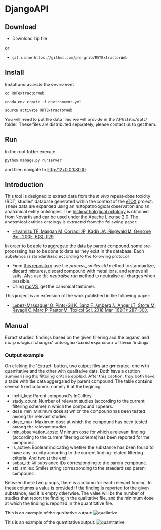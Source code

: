 # DjangoAPI

## Download

- Download zip file 

or 

- `git clone https://github.com/phi-grib/RDTExtractorWeb`


## Install

Install and activate the enviroment

`cd RDTextractorWeb`

`conda env create -f environment.yml`

`source activate RDTExtractorWeb`

You will need to put the data files we will provide in the API/static/data/ folder. These files are distributed separately, please contact us to get them.

## Run
In the root folder execute:

`python manage.py runserver`

and then navigate to <http:/127.0.0.1:8000>.

## Introduction
This tool is designed to extract data from the _in vivo_ repeat-dose toxicity (RDT) studies' database generated within the context of the [eTOX](http://www.etoxproject.eu/) project. These data are expanded using an histopathological observation and an anatomical entity ontologies. The [histopathological ontology](https://github.com/Novartis/hpath/blob/master/LICENSE.txt) is obtained from Novartis and can be used under the Apache License 2.0. The anatomical entities ontology is extracted from the following paper:
- [Hayamizu TF, Mangan M, Corradi JP, Kadin JA, Ringwald M. Genome Biol. 2005; 6(3): R29](https://www.ncbi.nlm.nih.gov/pmc/articles/PMC1088948/)

In order to be able to aggregate the data by parent compound, some pre-processing has to be done to data as they exist in the database. Each substance is standardised according to the following protocol:
- From [this repository](https://github.com/bet-gregori/standardiser) use the _process_smiles.std_ method to standardize, discard mixtures, discard compound with metal ions, and remove all salts. Also use the _neutralise.run_ method to neutralise all charges when possible.
- Using [molVS](https://molvs.readthedocs.io/en/latest/guide/intro.html), get the canonical tautomer.

This project is an extension of the work published in the following paper:
- [López-Massaguer O, Pinto-Gil K, Sanz F, Amberg A, Anger LT, Stolte M, Ravagli C, Marc P, Pastor M. Toxicol Sci. 2018 Mar; 162(1): 287–300.](https://www.ncbi.nlm.nih.gov/pmc/articles/PMC5837688/)

## Manual
Exract studies' findings based on the given filtering and the organs' and
morphological changes' ontologies-based expansions of these findings.

### Output example
On clicking the 'Extract' button, two output files are generated, one with quantitative and the other with qualitative data. Both have a caption summarising the filtering criteria applied. After this caption, they both have a table with the data aggergated by parent compound. The table contains several fixed columns, namely 6 at the begining:
- inchi_key: Parent compound's InChIKey.
- study_count: Number of relevant studies (according to the current filtering scheme) in which the compound appears.
- dose_min: Minimum dose at which the compound has been tested among the relevant studies.
- dose_max: Maximum dose at which the compound has been tested among the relevant studies.
- min_observation_dose: Minimum dose for which a relevant finding (according to the current filtering scheme) has been reported for the compound.
- is_active: Boolean indicating whether the substance has been found to have any toxicity according to the current finding-related filtering criteria.
And two at the end:
- subst_id: All substance IDs corresponding to the parent compound.
- std_smiles: Smiles string corresponding to the standardised parent compound.

Between these two groups, there is a column for each relevant finding. In these columns a value is provided if the finding is reported for the given substance, and it is empty otherwise. The value will be the number of studies that report the finding in the qualitative file, and the minimum dose at which the finding is reported in the quantitative file.

This is an example of the qualitative output: 
![qualiative](https://raw.githubusercontent.com/phi-grib/DjangoAPI/master/img/qual.JPG)

This is an example of the quantitative output: 
![quantitative](https://raw.githubusercontent.com/phi-grib/DjangoAPI/master/img/quant.JPG)
